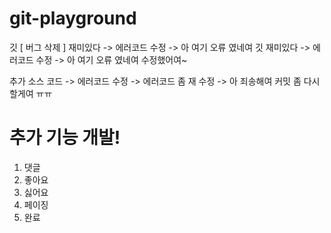 # git-playground

깃 [ 버그 삭제 ] 재미있다 -> 에러코드 수정 -> 아 여기 오류 였네여
깃 재미있다 -> 에러코드 수정 -> 아 여기 오류 였네여 수정했어여~

추가 소스 코드 -> 에러코드 수정 -> 에러코드 좀 재 수정 -> 아 죄송해여 커밋 좀 다시할게여 ㅠㅠ

# 추가 기능 개발!
1. 댓글
2. 좋아요
3. 싫어요
4. 페이징
5. 완료